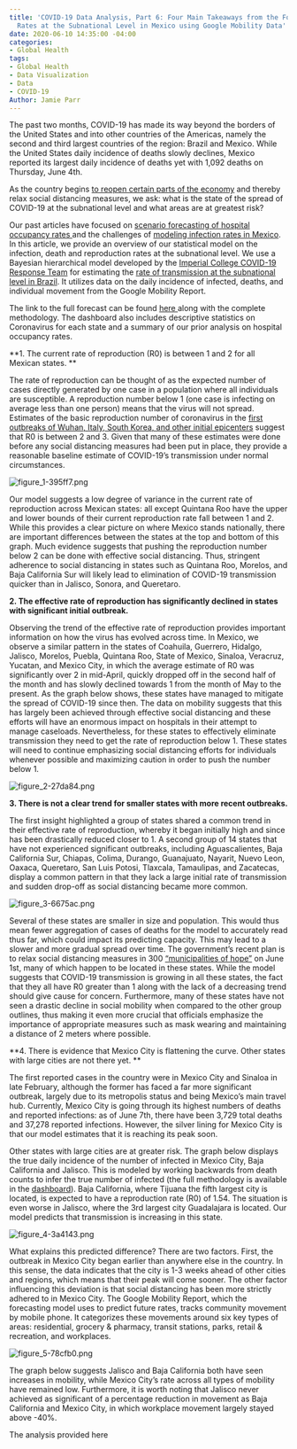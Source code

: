 ```yaml
---
title: 'COVID-19 Data Analysis, Part 6: Four Main Takeaways from the Forecast of Transmission
  Rates at the Subnational Level in Mexico using Google Mobility Data'
date: 2020-06-10 14:35:00 -04:00
categories:
- Global Health
tags:
- Global Health
- Data Visualization
- Data
- COVID-19
Author: Jamie Parr
---
```


The past two months, COVID-19 has made its way beyond the borders of the United States and into other countries of the Americas, namely the second and third largest countries of the region: Brazil and Mexico. While the United States daily incidence of deaths slowly declines, Mexico reported its largest daily incidence of deaths yet with 1,092 deaths on Thursday, June 4th.

As the country  begins [to reopen certain parts of the economy](https://www.aljazeera.com/news/2020/06/mexico-begins-reopen-covid-19-crisis-200609140246098.html) and thereby relax social distancing measures, we ask: what is the state of the spread of COVID-19 at the subnational level and what areas are at greatest risk? 

Our past articles have focused on [scenario forecasting of hospital occupancy rates ](https://dai-global-digital.com/examining-hospital-capacity-in-mexico.html)and the challenges of [modeling infection rates in Mexico](https://dai-global-digital.com/covid-19-part-5-different-methods-to-model-infection-rates-in-mexico-and-what-they-tell-us.html?utm_source=related-box). In this article, we provide an overview of our statistical model on the infection, death and reproduction rates at the subnational level. We use a Bayesian hierarchical model developed by the  [Imperial College COVID-19 Response Team](https://www.imperial.ac.uk/mrc-global-infectious-disease-analysis/covid-19/) for estimating the [rate of transmission at the subnational level in Brazil]((https://www.imperial.ac.uk/media/imperial-college/medicine/mrc-gida/2020-05-08-COVID19-Report-21.pdf)). It utilizes data on the daily incidence of infected, deaths, and individual movement from the Google Mobility Report. 

The link to the full forecast can be found [here ](https://analytics.dai.com/public/dashboard/Mexico_Health) along with the complete methodology. The dashboard also includes descriptive statistics on Coronavirus for each state and a summary of our prior analysis on hospital occupancy rates.


**1. The current rate of reproduction (R0) is between 1 and 2 for all Mexican states. 
**

The rate of reproduction can be thought of as the expected number of cases directly generated by one case in a population where all individuals are susceptible. A reproduction number below 1 (one case is infecting on average less than one person) means that the virus will not spread. Estimates of the basic reproduction number of coronavirus in the [first outbreaks of Wuhan, Italy, South Korea, and other initial epicenters](https://docs.google.com/spreadsheets/d/1ZoWJrrKbZI_yb2JJh36sU0IiF3J0JNp8UwLwLEbqO9M/edit#gid=0) suggest that R0 is between 2 and 3. Given that many of these estimates were done before any social distancing measures had been put in place, they provide a reasonable baseline estimate of COVID-19’s transmission under normal circumstances.

![figure_1-395ff7.png](/uploads/figure_1-395ff7.png)

Our model suggests a low degree of variance in the current rate of reproduction across Mexican states: all except Quintana Roo have the upper and lower bounds of their current reproduction rate fall between 1 and 2. While this provides a clear picture on where Mexico stands nationally, there are important differences between the states at the top and bottom of this graph. Much evidence suggests that pushing the reproduction number below 2 can be done with effective social distancing. Thus, stringent adherence to social distancing in states such as Quintana Roo, Morelos, and Baja California Sur will likely lead to elimination of COVID-19 transmission quicker than in Jalisco, Sonora, and Queretaro.

**2. The effective rate of reproduction has significantly declined in states with significant initial outbreak.**

Observing the trend of the effective rate of reproduction provides important information on how the virus has evolved across time. In Mexico, we observe a similar pattern in the states of Coahuila, Guerrero, Hidalgo, Jalisco, Morelos, Puebla, Quintana Roo, State of Mexico, Sinaloa, Veracruz, Yucatan, and Mexico City, in which the average estimate of R0 was significantly over 2 in mid-April, quickly dropped off in the second half of the month  and has slowly declined towards 1 from the month of May to the present. As the graph below shows, these states have managed to mitigate the spread of COVID-19 since then. The data on mobility suggests that this has largely been achieved through effective social distancing and these efforts will have an enormous impact on hospitals in their attempt to manage caseloads. Nevertheless, for these states to effectively eliminate transmission they need to get the rate of reproduction below 1. These states will need to continue emphasizing social distancing efforts for individuals whenever possible and maximizing caution in order to push the number below 1.

![figure_2-27da84.png](/uploads/figure_2-27da84.png)


**3. There is not a clear trend for smaller states with more recent outbreaks.**

The first insight highlighted a group of states shared a common trend in their effective rate of reproduction, whereby it began initially high and since has been drastically reduced closer to 1. A second group of 14 states that have not experienced significant outbreaks, including Aguascalientes, Baja California Sur, Chiapas, Colima, Durango, Guanajuato, Nayarit, Nuevo Leon, Oaxaca, Queretaro, San Luis Potosi, Tlaxcala, Tamaulipas, and Zacatecas, display a common pattern in that they lack a large initial rate of transmission and sudden drop-off as social distancing became more common. 

![figure_3-6675ac.png](/uploads/figure_3-6675ac.png)

Several of these states are smaller in size and population. This would thus mean fewer aggregation of cases of deaths for the model to accurately read thus far, which could impact its predicting capacity. This may lead to a slower and more gradual spread over time. 
The government’s recent plan is to relax social distancing measures in 300 [“municipalities of hope”](https://www.marca.com/claro-mx/trending/2020/05/17/5ec193d1e2704eed4f8b4629.html) on June 1st, many of which happen to be located in these states. While the model suggests that COVID-19 transmission is growing in all these states, the fact that they  all have R0 greater than 1 along with the lack of a decreasing trend should give cause for concern. Furthermore, many of these states have not seen a  drastic decline in social mobility when compared to the other group outlines, thus making it even more crucial that officials emphasize the importance of appropriate measures such as mask wearing and maintaining a distance of 2 meters where possible. 


**4. There is evidence that Mexico City is flattening the curve. Other states with large cities are not there yet. **

The first reported cases in the country were in Mexico City and Sinaloa in late February, although the former has faced a far more significant outbreak, largely due to its metropolis status and being Mexico’s main travel hub. Currently, Mexico City is going through its highest numbers of deaths and reported infections: as of June 7th, there have been 3,729 total deaths and 37,278 reported  infections. However, the silver lining for Mexico City is that our model estimates that it  is reaching its peak soon. 

Other states with large cities are at greater risk. The graph below displays the true daily incidence of the number of infected in Mexico City, Baja California and Jalisco. This is modeled by working backwards from death counts to infer the true number of infected (the full methodology is available in the [dashboard](https://analytics.dai.com/public/dashboard/Mexico_Health)). Baja California, where Tijuana the fifth largest city is located, is expected to have a reproduction rate (R0) of 1.54. The situation is even worse in Jalisco, where the 3rd largest city Guadalajara is located. Our model predicts that transmission is increasing in this state.

![figure_4-3a4143.png](/uploads/figure_4-3a4143.png)

What explains this predicted difference? There are two factors. First, the outbreak in Mexico City began earlier than anywhere else in the country. In this sense, the data indicates that the city is 1-3 weeks ahead of other cities and regions, which means that their peak will come sooner. The other factor influencing this deviation is that social distancing has been more strictly adhered to in Mexico City. The Google Mobility Report, which the forecasting model uses to predict future rates, tracks community movement by mobile phone. It categorizes these movements around six key types of areas: residential, grocery & pharmacy, transit stations, parks, retail & recreation, and workplaces. 

![figure_5-78cfb0.png](/uploads/figure_5-78cfb0.png)

The graph below suggests Jalisco and Baja California both have seen increases in mobility, while Mexico City’s rate across all types of mobility have remained low. Furthermore, it is worth noting that Jalisco never achieved as significant of a percentage reduction in movement as Baja California and Mexico City, in which workplace movement largely stayed above -40%.

The analysis provided here 
